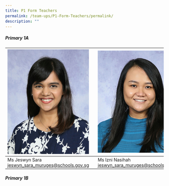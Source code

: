 ```yaml
---
title: P1 Form Teachers
permalink: /team-ups/P1-Form-Teachers/permalink/
description: ""
---
```

##### **Primary 1A**


| ![](/images/Our%20Team%20UPS/P1%20Form%20Teachers/Jeswyn.jpg) || ![](/images/Our%20Team%20UPS/P1%20Form%20Teachers/Untitled-4%20(1).png) |
| -------- | -------- | -------- |
| Ms Jeswyn Sara [jeswyn\_sara\_muruges@schools.gov.sg](mailto:jeswyn_sara_muruges@schools.gov.sg) || Ms Izni Nasihah [jeswyn\_sara\_muruges@schools.gov.sg](mailto:jeswyn_sara_muruges@schools.gov.sg)|

##### **Primary 1B**